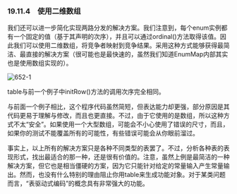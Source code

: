 ### 19.11.4　使用二维数组

我们还可以进一步简化实现两路分发的解决方案。我们注意到，每个enum实例都有一个固定的值（基于其声明的次序），并且可以通过ordinal()方法取得该值。因此我们可以使用二维数组，将竞争者映射到竞争结果。采用这种方式能够获得最简洁、最直接的解决方案（很可能也是最快速的，虽然我们知道EnumMap内部其实也是使用数组实现的）。

![652-1](../Images/image03613.jpeg)

table与前一个例子中initRow()方法的调用次序完全相同。

与前面一个例子相比，这个程序代码虽然简短，但表达能力却更强，部分原因是其代码更易于理解与修改，而且也更直接。不过，由于它使用的是数组，所以这种方式不太“安全”。如果使用一个大型数组，可能会不小心使用了错误的尺寸，而且，如果你的测试不能覆盖所有的可能性，有些错误可能会从你眼前溜过。

事实上，以上所有的解决方案只是各种不同类型的表罢了。不过，分析各种表的表现形式，找出最适合的那一种，还是很有价值的。注意，虽然上例是最简洁的一种解决方案，但它也是相当僵硬的方案，因为它只能针对给定的常量输入产生常量输出。然而，也没有什么特别的理由阻止你用table来生成功能对象。对于某类问题而言，“表驱动式编码”的概念具有非常强大的功能。
